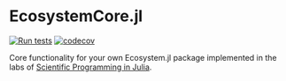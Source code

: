 # EcosystemCore.jl

[![Run tests](https://github.com/JuliaTeachingCTU/EcosystemCore.jl/actions/workflows/RunTests.yml/badge.svg)](https://github.com/JuliaTeachingCTU/EcosystemCore.jl/actions/workflows/RunTests.yml)
[![codecov](https://codecov.io/gh/JuliaTeachingCTU/EcosystemCore.jl/branch/main/graph/badge.svg?token=E611SE0UB6)](https://codecov.io/gh/JuliaTeachingCTU/EcosystemCore.jl)

Core functionality for your own Ecosystem.jl package implemented in the labs of [Scientific Programming in Julia](https://juliateachingctu.github.io/Scientific-Programming-in-Julia/dev/).
